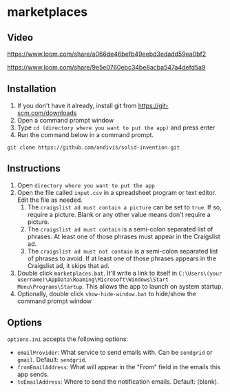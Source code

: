 # marketplaces

## Video

https://www.loom.com/share/a066de46befb49eebd3edadd59ea0bf2

https://www.loom.com/share/9e5e0760ebc34be8acba547a4defd5a9

## Installation

1. If you don't have it already, install git from https://git-scm.com/downloads
2. Open a command prompt window
3. Type `cd (directory where you want to put the app)` and press enter
4. Run the command below in a command prompt.

`git clone https://github.com/andivis/solid-invention.git`

## Instructions

1. Open `directory where you want to put the app`
2. Open the file called `input.csv` in a spreadsheet program or text editor. Edit the file as needed.
    1. The `craigslist ad must contain a picture` can be set to `true`. If so, require a picture. Blank or any other value means don't require a picture.
    2. The `craigslist ad must contain` is a semi-colon separated list of phrases. At least one of those phrases must appear in the Craigslist ad.
    3. The `craigslist ad must not contain` is a semi-colon separated list of phrases to avoid. If at least one of those phrases appears in the Craigslist ad, it skips that ad.
3. Double click `marketplaces.bat`. It'll write a link to itself in `C:\Users\(your username)\AppData\Roaming\Microsoft\Windows\Start Menu\Programs\Startup`. This allows the app to launch on system startup.
5. Optionally, double click `show-hide-window.bat` to hide/show the command prompt window

## Options

`options.ini` accepts the following options:

- `emailProvider`: What service to send emails with. Can be `sendgrid` or `gmail`. Default: `sendgrid`.
- `fromEmailAddress`: What will appear in the "From" field in the emails this app sends.
- `toEmailAddress`: Where to send the notification emails. Default: (blank).